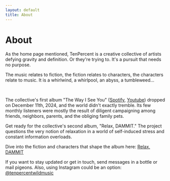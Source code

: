 ```yaml
---
layout: default
title: About
---
```


# About

As the home page mentioned, TenPercent is a creative collective of artists defying gravity and definition. Or they're trying to. It's a pursuit that needs no purpose.

The music relates to fiction, the fiction relates to characters, the characters relate to music. It is a whirlwind, a whirlpool, an abyss, a tumbleweed...

&nbsp;


The collective's first album "The Way I See You" ([Spotify](https://open.spotify.com/album/7tbjDXyDb9xRLqWtjED6ae?si=AFJ4-jH6SEWEULfsOhJQKQ), [Youtube](https://www.youtube.com/channel/UCe8uJ8n_Tm1koaYPvT5ARVA)) dropped on December 11th, 2024, and the world didn't exactly tremble. Its few monthly listeners were mostly the result of diligent campaigning among friends, neighbors, parents, and the obliging family pets.

Get ready for the collective's second album, "Relax, DAMMIT." The project questions the very notion of relaxation in a world of self-induced stress and constant information overloads.

Dive into the fiction and characters that shape the album here: [Relax, DAMMIT](/relaxdammit.html)


If you want to stay updated or get in touch, send messages in a bottle or mail pigeons. Also, using Instagram could be an option: [@tenpercentwildmusic](https://www.instagram.com/tenpercentwildmusic/)
